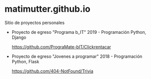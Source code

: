 # matimutter.github.io
Sitio de proyectos personales


- Proyecto de egreso "Programa b_IT" 2019 - Programación Python, Django

   https://github.com/PrograMate-bIT/Clickrentacar
    
    
- Proyecto de egreso "Jovenes a programar" 2018 - Programación Python, Flask

   https://github.com/404-NotFound/Trivia
